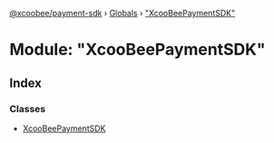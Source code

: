 [@xcoobee/payment-sdk](../README.md) › [Globals](../globals.md) › ["XcooBeePaymentSDK"](_xcoobeepaymentsdk_.md)

# Module: "XcooBeePaymentSDK"

## Index

### Classes

* [XcooBeePaymentSDK](../classes/_xcoobeepaymentsdk_.xcoobeepaymentsdk.md)
